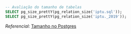 




```sql
-- Avaliação do tamanho de tabelas
SELECT pg_size_prettY(pg_relation_size('iptu.sql'));
SELECT pg_size_prettY(pg_relation_size('iptu._2019'));
```
_Referencial:_ [Tamanho no Postgres](https://wiki.infolink.com.br/Como_verificar_o_tamanho_da_base_de_dados_no_PostgreSQL)
